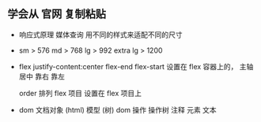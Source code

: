 ## 学会从 官网 复制粘贴
- 响应式原理
  媒体查询 用不同的样式来适配不同的尺寸
- sm > 576
  md > 768
  lg > 992
  extra lg > 1200

- flex 
  justify-content:center flex-end flex-start
  设置在 flex 容器上的， 主轴 居中 靠右 靠左

  order 排列 flex 项目 设置在 flex 项目上

- dom 
  文档对象 (html) 模型 (树)
  dom 操作 操作树
  注释 
  元素 
  文本
